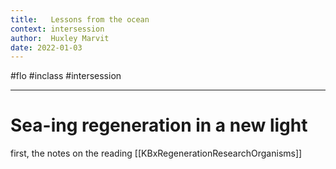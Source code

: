 ```yaml
---
title:   Lessons from the ocean
context: intersession
author:  Huxley Marvit
date: 2022-01-03
---
```


#flo  #inclass #intersession 

***

# Sea-ing regeneration in a new light

first, the notes on the reading [[KBxRegenerationResearchOrganisms]]













































